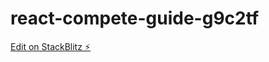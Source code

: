 # react-compete-guide-g9c2tf

[Edit on StackBlitz ⚡️](https://stackblitz.com/edit/react-compete-guide-g9c2tf)